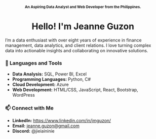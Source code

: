 <h4 align="center"><sub>An Aspiring Data Analyst and Web Developer from the Philippines.</sub></h4>
<h1 align="center">Hello! I'm Jeanne Guzon</h1>

I’m a data enthusiast with over eight years of experience in finance management, data analytics, and client relations. I love turning complex data into actionable insights and collaborating on innovative solutions.

### 🔨 Languages and Tools
- **Data Analysis:** SQL, Power BI, Excel </br> 
- **Programming Languages:** Python, C# </br> 
- **Cloud Development:** Azure </br> 
- **Web Development:** HTML/CSS, JavaScript, React, Bootstrap, WordPress </br>

### 📫 Connect with Me
- **LinkedIn:** https://www.linkedin.com/in/jmguzon/
- **Email:** jeanne.guzon@gmail.com
- **Discord:** @jieiaininie

